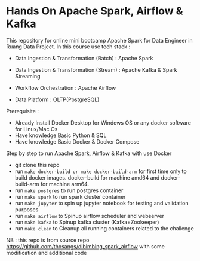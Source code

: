 # Hands On Apache Spark, Airflow & Kafka

This repository for online mini bootcamp Apache Spark for Data Engineer in Ruang Data Project. In this course use tech stack :
- Data Ingestion & Transformation (Batch) : Apache Spark

- Data Ingestion & Transformation (Stream) : Apache Kafka & Spark Streaming

- Workflow Orchestration : Apache Airflow
- Data Platform : OLTP(PostgreSQL)

Prerequisite : 
- Already Install Docker Desktop for Windows OS or any docker software for Linux/Mac Os
- Have knowledge Basic Python & SQL
- Have knowledge Basic Docker & Docker Compose

Step by step to run Apache Spark, Airflow & Kafka with use Docker
- git clone this repo
- run `make docker-build or make docker-build-arm` for first time only to build docker images. docker-build for machine amd64 and docker-build-arm for machine arm64.
- run `make postgres` to run postgres container
- run `make spark` to run spark cluster container
- run `make jupyter` to spin up jupyter notebook for testing and validation purposes
- run `make airflow` to Spinup airflow scheduler and webserver
- run `make kafka` to Spinup kafka cluster (Kafka+Zookeeper)
- run `make clean` to Cleanup all running containers related to the challenge

NB : this repo is from source repo https://github.com/thosangs/dibimbing_spark_airflow with some modification and additional code